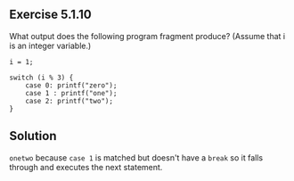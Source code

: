 ## Exercise 5.1.10
What output does the following program fragment produce? (Assume that i is an integer variable.)
```
i = 1;

switch (i % 3) {
    case 0: printf("zero"); 
    case 1 : printf("one"); 
    case 2: printf("two");
}
```
## Solution
`onetwo` because `case 1` is matched but doesn't have a `break` so it falls through and executes the next statement.
